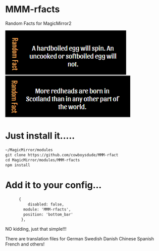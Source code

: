 # MMM-rfacts
Random Facts for MagicMirror2

![](Capture.PNG)  ![](Capture1.PNG)


# Just install it.....

    ~/MagicMirror/modules
    git clone https://github.com/cowboysdude/MMM-rfact
    cd MagicMirror/modules/MMM-rfacts
    npm install
    
#  Add it to your config...

          {
	      	  disabled: false,
            module: 'MMM-rfacts',
            position: 'bottom_bar'
           },
           
  NO kidding, just that simple!!!

There are translation files for
        German
	Swedish
	Danish
	Chinese
	Spanish
	French
	and others!  
 
